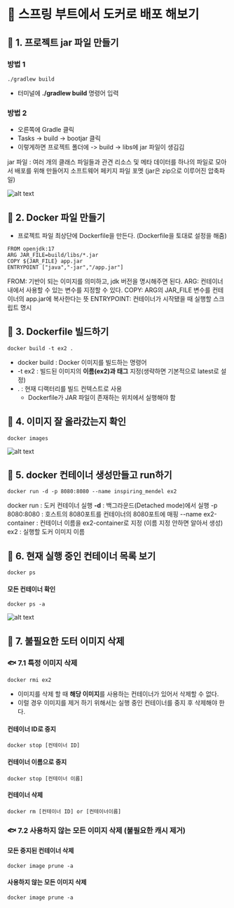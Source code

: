 # 🐋 스프링 부트에서 도커로 배포 해보기

## 🐬 1. 프로젝트 jar 파일 만들기

### 방법 1
```
./gradlew build
```
- 터미널에 **./gradlew build** 명령어 입력

### 방법 2
- 오른쪽에 Gradle 클릭
- Tasks -> build -> bootjar 클릭
- 이렇게하면 프로젝트 폴더에 -> build -> libs에 jar 파일이 생김김

jar 파일 : 여러 개의 클래스 파일들과 관견 리소스 및 메타 데이터를 하나의 파일로 모아서 배포를 위해 만들어지 소프트웨어 페키지 파일 포멧 (jar은 zip으로 이루어진 압축파일)

![alt text](image3.png)

## 🐬 2. Docker 파일 만들기
- 프로젝트 파일 최상단에 Dockerfile을 만든다. (Dockerfile을 토대로 설정을 해줌)

```
FROM openjdk:17
ARG JAR_FILE=build/libs/*.jar
COPY ${JAR_FILE} app.jar
ENTRYPOINT ["java","-jar","/app.jar"]
```

FROM: 기반이 되는 이미지를 의미하고, jdk 버전을 명시해주면 된다.
ARG: 컨테이너 내에서 사용할 수 있는 변수를 지정할 수 있다.
COPY: ARG의 JAR_FILE 변수를 컨테이너의 app.jar에 복사한다는 뜻
ENTRYPOINT: 컨테이너가 시작됐을 때 실행할 스크립트 명시

## 🐬 3. Dockerfile 빌드하기

```
docker build -t ex2 .
```

- docker build : Docker 이미지를 빌드하는 명령어
- -t ex2 : 빌드된 이미지의 **이름(ex2)과 태그** 지정(생략하면 기본적으로 latest로 설정)
- . : 현재 디랙터리를 빌드 컨텍스트로 사용
    - Dockerfile가 JAR 파일이 존재하는 위치에서 실행해야 함


## 🐬 4. 이미지 잘 올라갔는지 확인

```
docker images
```

![alt text](image5.png)


## 🐬 5. docker 컨테이너 생성만들고 run하기

```
docker run -d -p 8080:8080 --name inspiring_mendel ex2
```

docker run : 도커 컨테이너 실행
**-d** : 백그라운드(Detached mode)에서 실행
-p 8080:8080 : 호스트의 8080포트를 컨테이너의 8080포트에 매핑 
--name ex2-container : 컨테이너 이름을 ex2-container로 지정 (이름 지정 안하면 알아서 생성)
ex2 : 실행할 도커 이미지 이름 



## 🐬 6. 현재 실행 중인 컨테이너 목록 보기

```
docker ps
```

#### 모든 컨테이너 확인
```
docker ps -a
```

![alt text](image4.png)


## 🐬 7. 불필요한 도터 이미지 삭제

### 🐟 7.1 특정 이미지 삭제
```
docker rmi ex2
```

- 이미지를 삭제 할 때 **해당 이미지**를 사용하는 컨테이너가 있어서 삭제할 수 없다.
- 이럴 경우 이미지를 제거 하기 위해서는 실행 중인 컨테이너를 중지 후 삭제해야 한다.

#### 컨테이너 ID로 중지
```
docker stop [컨테이너 ID]
```
#### 컨테이너 이름으로 중지
```
docker stop [컨테이너 이름]
```

#### 컨테이너 삭제
```
docker rm [컨테이너 ID] or [컨테이너이름]
```

### 🐟 7.2 사용하지 않는 모든 이미지 삭제 (불필요한 캐시 제거)

#### 모든 중지된 컨테이너 삭제
```
docker image prune -a
```
 
#### 사용하지 않는 모든 이미지 삭제
```
docker image prune -a
```
